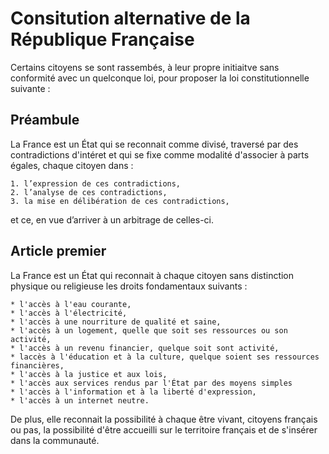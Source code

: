 # Consitution alternative de la République Française

Certains citoyens se sont rassembés, à leur propre initiaitve sans conformité avec un quelconque loi, pour proposer la loi constitutionnelle suivante :

## Préambule

La France est un État qui se reconnait comme divisé, traversé par des contradictions d'intéret et qui se fixe comme modalité d'associer à parts égales, chaque citoyen dans :

    1. l’expression de ces contradictions,
    2. l’analyse de ces contradictions,
    3. la mise en délibération de ces contradictions,

et ce, en vue d’arriver à un arbitrage de celles-ci.

## Article premier

La France est un État qui reconnait à chaque citoyen sans distinction physique ou religieuse les droits fondamentaux suivants :

    * l'accès à l'eau courante,
    * l'accès à l'électricité,
    * l'accès à une nourriture de qualité et saine,
    * l'accès à un logement, quelle que soit ses ressources ou son activité,
    * l'accès à un revenu financier, quelque soit sont activité,
    * laccès à l'éducation et à la culture, quelque soient ses ressources financières,
    * l'accès à la justice et aux lois,
    * l'accès aux services rendus par l'État par des moyens simples
    * l'accès à l'information et à la liberté d'expression,
    * l'accès à un internet neutre.

De plus, elle reconnait la possibilité à chaque être vivant, citoyens français ou pas, la possibilité d'être accueilli sur le territoire français et de s'insérer dans la communauté.